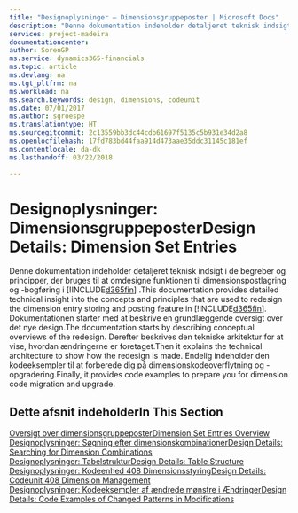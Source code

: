 ```yaml
---
title: "Designoplysninger – Dimensionsgruppeposter | Microsoft Docs"
description: "Denne dokumentation indeholder detaljeret teknisk indsigt i de begreber og principper, der bruges til at omdesigne funktionen til dimensionspostlagring og -bogføring."
services: project-madeira
documentationcenter: 
author: SorenGP
ms.service: dynamics365-financials
ms.topic: article
ms.devlang: na
ms.tgt_pltfrm: na
ms.workload: na
ms.search.keywords: design, dimensions, codeunit
ms.date: 07/01/2017
ms.author: sgroespe
ms.translationtype: HT
ms.sourcegitcommit: 2c13559bb3dc44cdb61697f5135c5b931e34d2a8
ms.openlocfilehash: 17fd783bd44faa914d473aae35ddc31145c181ef
ms.contentlocale: da-dk
ms.lasthandoff: 03/22/2018

---
```

# <a name="design-details-dimension-set-entries"></a><span data-ttu-id="61501-103">Designoplysninger: Dimensionsgruppeposter</span><span class="sxs-lookup"><span data-stu-id="61501-103">Design Details: Dimension Set Entries</span></span>
<span data-ttu-id="61501-104">Denne dokumentation indeholder detaljeret teknisk indsigt i de begreber og principper, der bruges til at omdesigne funktionen til dimensionspostlagring og -bogføring i [!INCLUDE[d365fin](includes/d365fin_md.md)] .</span><span class="sxs-lookup"><span data-stu-id="61501-104">This documentation provides detailed technical insight into the concepts and principles that are used to redesign the dimension entry storing and posting feature in [!INCLUDE[d365fin](includes/d365fin_md.md)].</span></span> <span data-ttu-id="61501-105">Dokumentationen starter med at beskrive en grundlæggende oversigt over det nye design.</span><span class="sxs-lookup"><span data-stu-id="61501-105">The documentation starts by describing conceptual overviews of the redesign.</span></span> <span data-ttu-id="61501-106">Derefter beskrives den tekniske arkitektur for at vise, hvordan ændringerne er foretaget.</span><span class="sxs-lookup"><span data-stu-id="61501-106">Then it explains the technical architecture to show how the redesign is made.</span></span> <span data-ttu-id="61501-107">Endelig indeholder den kodeeksempler til at forberede dig på dimensionskodeoverflytning og -opgradering.</span><span class="sxs-lookup"><span data-stu-id="61501-107">Finally, it provides code examples to prepare you for dimension code migration and upgrade.</span></span>  

## <a name="in-this-section"></a><span data-ttu-id="61501-108">Dette afsnit indeholder</span><span class="sxs-lookup"><span data-stu-id="61501-108">In This Section</span></span>  
[<span data-ttu-id="61501-109">Oversigt over dimensionsgruppeposter</span><span class="sxs-lookup"><span data-stu-id="61501-109">Dimension Set Entries Overview</span></span>](design-details-dimension-set-entries-overview.md)  
[<span data-ttu-id="61501-110">Designoplysninger: Søgning efter dimensionskombinationer</span><span class="sxs-lookup"><span data-stu-id="61501-110">Design Details: Searching for Dimension Combinations</span></span>](design-details-searching-for-dimension-combinations.md)  
[<span data-ttu-id="61501-111">Designoplysninger: Tabelstruktur</span><span class="sxs-lookup"><span data-stu-id="61501-111">Design Details: Table Structure</span></span>](design-details-table-structure.md)  
[<span data-ttu-id="61501-112">Designoplysninger: Kodeenhed 408 Dimensionsstyring</span><span class="sxs-lookup"><span data-stu-id="61501-112">Design Details: Codeunit 408 Dimension Management</span></span>](design-details-codeunit-408-dimension-management.md)  
[<span data-ttu-id="61501-113">Designoplysninger: Kodeeksempler af ændrede mønstre i Ændringer</span><span class="sxs-lookup"><span data-stu-id="61501-113">Design Details: Code Examples of Changed Patterns in Modifications</span></span>](design-details-code-examples-of-changed-patterns-in-modifications.md)

